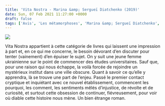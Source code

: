 ```yaml
---
title: 'Vita Nostra - Marina &amp; Sergueï Diatchenko (2019)'
date: Sun, 07 Feb 2021 11:27:00 +0000
draft: false
tags: ['Avis', 'Les métamorphoses', 'Marina &amp; Sergueï Diatchenko', 'Roman', 'SFFF']
---
```


![](https://carnetslunaires.wordpress.com/wp-content/uploads/2021/03/vita-nostra.jpg?w=400)

Vita Nostra appartient à cette catégorie de livres qui laissent une impression à part et, en ce qui me concerne, le besoin dévorant d’en discuter pour tenter (vainement) d’en épuiser le sujet. On y suit une jeune femme ukrainienne sur le point de commencer des études universitaires. Sauf que, pour une raison qui nous échappe, la voilà forcée de rejoindre un mystérieux institut dans une ville obscure. Quant à savoir ce qu’elle y apprendra, là se trouve une part de l’enjeu. Passé le premier contact cryptique et inquiétant avec ce nouvel établissement, commencent les pourquoi, les comment, les sentiments mêlés d’injustice, de révolte et de curiosité, et surtout cette obsession de continuer, fiévreusement, pour voir où diable cette histoire nous mène. Un bien étrange roman.
